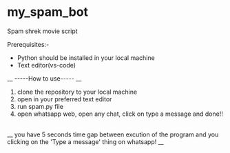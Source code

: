 # my_spam_bot
 Spam shrek movie script


Prerequisites:-
* Python should be installed in your local machine
* Text editor(vs-code)

__ -----How to use----- __

1. clone the repository to your local machine
2. open in your preferred text editor
3. run spam.py file
4. open whatsapp web, open any chat, click on type a message and done!!
<br>
__ you have 5 seconds time gap between excution of the program and you clicking on the 'Type a message' thing on whatsapp! __
